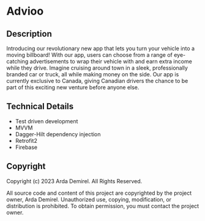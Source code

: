 # Advioo

## Description
Introducing our revolutionary new app that lets you turn your vehicle into a moving billboard! With our app, users can choose from a range of eye-catching advertisements to wrap their vehicle with and earn extra income while they drive. Imagine cruising around town in a sleek, professionally branded car or truck, all while making money on the side. Our app is currently exclusive to Canada, giving Canadian drivers the chance to be part of this exciting new venture before anyone else.

## Technical Details
* Test driven development
* MVVM
* Dagger-Hilt dependency injection
* Retrofit2
* Firebase

## Copyright

Copyright (c) 2023 Arda Demirel. All Rights Reserved.

All source code and content of this project are copyrighted by the project owner, Arda Demirel. Unauthorized use, copying, modification, or distribution is prohibited. To obtain permission, you must contact the project owner.


